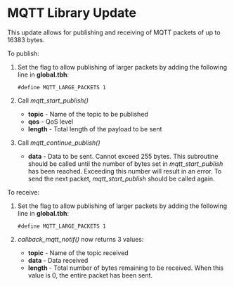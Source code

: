 # MQTT Library Update

This update allows for publishing and receiving of MQTT packets of up to 16383 bytes. 



To publish:

1. Set the flag to allow publishing of larger packets by adding the following line in **global.tbh**:

   `#define MQTT_LARGE_PACKETS 1`

2. Call *mqtt_start_publish()*

   - <b>topic</b> - Name of the topic to be published
   - <b>qos</b> - QoS level
   - <b>length</b> - Total length of the payload to be sent

3. Call *mqtt_continue_publish()*

   - <b>data</b> - Data to be sent. Cannot exceed 255 bytes. 
     This subroutine should be called until the number of  bytes set in *mqtt_start_publish* has been reached. Exceeding this number will result in an error. To send the next packet, *mqtt_start_publish* should be called again.



To receive:

1. Set the flag to allow publishing of larger packets by adding the following line in **global.tbh**:

   `#define MQTT_LARGE_PACKETS 1`

2. *callback_mqtt_notif()* now returns 3 values:

   - <b>topic</b> - Name of the topic received
   - <b>data</b> - Data received
   - <b>length</b> - Total number of bytes remaining to be received. When this value is 0, the entire packet has been sent.
     	